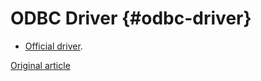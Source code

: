 # ODBC Driver {#odbc-driver}

- [Official driver](https://github.com/ClickHouse/clickhouse-odbc).

[Original article](https://clickhouse.tech/docs/en/interfaces/odbc/) <!--hide-->
